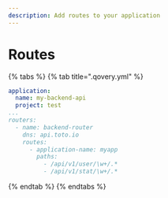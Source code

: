 ```yaml
---
description: Add routes to your application
---
```


# Routes



{% tabs %}
{% tab title=".qovery.yml" %}
```yaml
application:
  name: my-backend-api
  project: test
...
routers:
  - name: backend-router
    dns: api.toto.io
    routes:
      - application-name: myapp
        paths:
          - /api/v1/user/\w+/.*
          - /api/v1/stat/\w+/.*
```
{% endtab %}
{% endtabs %}



